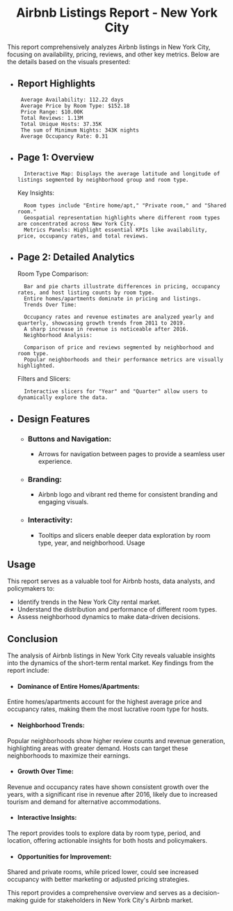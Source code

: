 # <center>Airbnb Listings Report - New York City</center>
This report comprehensively analyzes Airbnb listings in New York City, focusing on availability, pricing, reviews, and other key metrics. Below are the details based on the visuals presented:

-  ## Report Highlights

        Average Availability: 112.22 days
        Average Price by Room Type: $152.18
        Price Range: $10.00K
        Total Reviews: 1.13M
        Total Unique Hosts: 37.35K
        The sum of Minimum Nights: 343K nights
        Average Occupancy Rate: 0.31



- ## Page 1: Overview
        Interactive Map: Displays the average latitude and longitude of listings segmented by neighborhood group and room type.

    Key Insights:  

        Room types include "Entire home/apt," "Private room," and "Shared room."
        Geospatial representation highlights where different room types are concentrated across New York City.
        Metrics Panels: Highlight essential KPIs like availability, price, occupancy rates, and total reviews.

- ## Page 2: Detailed Analytics
    Room Type Comparison:

        Bar and pie charts illustrate differences in pricing, occupancy rates, and host listing counts by room type.
        Entire homes/apartments dominate in pricing and listings.
        Trends Over Time:

        Occupancy rates and revenue estimates are analyzed yearly and quarterly, showcasing growth trends from 2011 to 2019.
        A sharp increase in revenue is noticeable after 2016.
        Neighborhood Analysis:

        Comparison of price and reviews segmented by neighborhood and room type.
        Popular neighborhoods and their performance metrics are visually highlighted.
    Filters and Slicers:

        Interactive slicers for "Year" and "Quarter" allow users to dynamically explore the data.


-  ## Design Features
    - ### Buttons and Navigation:

        * Arrows for navigation between pages to provide a seamless user experience.

    - ### Branding:

        * Airbnb logo and vibrant red theme for consistent branding and engaging visuals.
    - ### Interactivity:

        * Tooltips and slicers enable deeper data exploration by room type, year, and neighborhood.
        Usage
        
        
## Usage
This report serves as a valuable tool for Airbnb hosts, data analysts, and policymakers to:

- Identify trends in the New York City rental market.
- Understand the distribution and performance of different room types.
- Assess neighborhood dynamics to make data-driven decisions.

## Conclusion

The analysis of Airbnb listings in New York City reveals valuable insights into the dynamics of the short-term rental market. Key findings from the report include:

* #### Dominance of Entire Homes/Apartments:
Entire homes/apartments account for the highest average price and occupancy rates, making them the most lucrative room type for hosts.

* #### Neighborhood Trends:
Popular neighborhoods show higher review counts and revenue generation, highlighting areas with greater demand. Hosts can target these neighborhoods to maximize their earnings.

* #### Growth Over Time:
Revenue and occupancy rates have shown consistent growth over the years, with a significant rise in revenue after 2016, likely due to increased tourism and demand for alternative accommodations.

* #### Interactive Insights:
The report provides tools to explore data by room type, period, and location, offering actionable insights for both hosts and policymakers.

* #### Opportunities for Improvement:
Shared and private rooms, while priced lower, could see increased occupancy with better marketing or adjusted pricing strategies.


This report provides a comprehensive overview and serves as a decision-making guide for stakeholders in New York City's Airbnb market.
